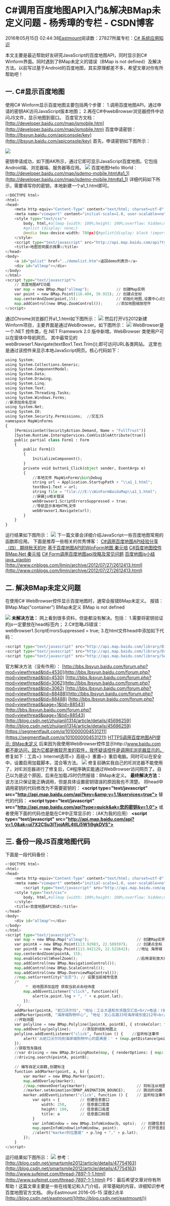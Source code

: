 
# C\#调用百度地图API入门&解决BMap未定义问题 - 杨秀璋的专栏 - CSDN博客

2016年05月15日 02:44:38[Eastmount](https://me.csdn.net/Eastmount)阅读数：27827所属专栏：[C\# 系统应用知识](https://blog.csdn.net/column/details/eastmount-xtyy.html)



本文主要是最近帮助好友研究JavaScript的百度地图API，同时显示到C\# Winform界面。同时遇到了BMap未定义的错误（BMap is not defined）及解决方法。以前写过基于Android的百度地图，其实原理都差不多，希望文章对你有所帮助吧！

## 一. C\#显示百度地图
使用C\# Winform显示百度地图主要包括两个步骤：
1.调用百度地图API，通过申请的密钥AK访问JavaScript版本地图；
2.再在C\#中webBrowser浏览器控件中访问JS文件，显示地图到窗口。
百度官方文档：[http://developer.baidu.com/map/jsmobile.htm](http://developer.baidu.com/map/jsmobile.htm)
百度申请密钥：[http://lbsyun.baidu.com/apiconsole/key](http://lbsyun.baidu.com/apiconsole/key)
首先，申请密钥如下图所示：

![](https://img-blog.csdn.net/20160515005315759)

密钥申请成功，如下图AK所示，通过它即可显示JavaScript百度地图。它包括Android端、浏览器端、服务器等应用。
![](https://img-blog.csdn.net/20160515005405951)
百度地图Hello World：[http://developer.baidu.com/map/jsdemo-mobile.htm\#a1_1](http://developer.baidu.com/map/jsdemo-mobile.htm#a1_1)
详细代码如下所示，需要填写你的密钥，本地新建一个a1_1.html即可。

```python
<!DOCTYPE html>
<html>
<head>
	<meta http-equiv="Content-Type" content="text/html; charset=utf-8" />
	<meta name="viewport" content="initial-scale=1.0, user-scalable=no" />
	<style type="text/css">
		body, html,#allmap {width: 100%;height: 100%;overflow: hidden;margin:0;}
		#golist {display: none;}
		@media (max-device-width: 780px){#golist{display: block !important;}}
	</style>
	<script type="text/javascript" src="http://api.map.baidu.com/api?type=quick&ak=您的密钥&v=1.0"></script>
	<title>地图官网展示效果</title>
</head>
<body>
	<a id="golist" href="../demolist.htm">返回demo列表页</a>
	<div id="allmap"></div>
</body>
</html>
<script type="text/javascript">
	// 百度地图API功能
	var map = new BMap.Map("allmap");            // 创建Map实例
	var point = new BMap.Point(116.404, 39.915); // 创建点坐标
	map.centerAndZoom(point,15);                 // 初始化地图,设置中心点坐标和地图级别。
	map.addControl(new BMap.ZoomControl());      //添加地图缩放控件
</script>
```
通过Chrome浏览器打开a1_1.html如下图所示：
![](https://img-blog.csdn.net/20160515011642674)
然后打开VS2012新建Winform项目，主要界面是通过WebBrowser。如下图所示：
![](https://img-blog.csdn.net/20160515012840772)
WebBrowser是一个.NET 控件类，在.NET Framework 2.0 版中新增。WebBrowser 类使用户可以在窗体中导航网页。
其中最常见的webBrowser1.Navigate(textBox1.Text.Trim());即可访问URL各类网站。
这里也是通过该控件来显示本地JavaScript网页。核心代码如下：
```python
using System;
using System.Collections.Generic;
using System.ComponentModel;
using System.Data;
using System.Drawing;
using System.Linq;
using System.Text;
using System.Threading.Tasks;
using System.Windows.Forms;
//新添加命名空间  
using System.Net;
using System.IO;
using System.Security.Permissions;  //交互JS
namespace MapWinForms
{
    [PermissionSet(SecurityAction.Demand, Name = "FullTrust")]
    [System.Runtime.InteropServices.ComVisibleAttribute(true)]
    public partial class Form1 : Form
    {
        public Form1()
        {
            InitializeComponent();
        }
        private void button1_Click(object sender, EventArgs e)
        {
            //本地文件 MapWinForms\bin\Debug
            string url = Application.StartupPath + "\\a1_1.html";
            textBox1.Text = url;
            string file = "file:///E:\\WinFormBaiduMap\\a1_1.html";
            //屏蔽js相关错误
            webBrowser1.ScriptErrorsSuppressed = true; 
            //导航显示本地HTML文件
            webBrowser1.Navigate(url);
        }
    }
}
```
运行结果如下图所示：
![](https://img-blog.csdn.net/20160515015146998)
下一篇文章会详细介绍JavaScript一些百度地图常用的函数即应用。
下面是推荐一些相关的优秀博客：
[C\#调用百度地图API经验分享（四） 期待秋天的叶](http://blog.csdn.net/kkkkkxiaofei/article/details/8663377)
[基于百度地图API的WinForm地图 秦元培](http://blog.csdn.net/qinyuanpei/article/details/9270831)
[C\#百度地图控件BMap.Net 秦元培](http://blog.csdn.net/qinyuanpei/article/details/10728479)
[C\# Form调用百度地图api攻略及常见问题](http://www.cnblogs.com/dyllove98/archive/2013/07/30/3225824.html)
[百度地图js小结 java_xiaobin](http://blog.csdn.net/java_xiaobin/article/details/25718361)
[http://www.cnblogs.com/ljmin/archive/2012/07/27/2612413.html](http://www.cnblogs.com/ljmin/archive/2012/07/27/2612413.html)


## 二. 解决BMap未定义问题
在使用C\# WebBrowser控件显示百度地图时，通常会报错BMap未定义。
报错：BMap.Map("container") BMap未定义 BMap is not defined

![](https://img-blog.csdn.net/20160515020208213)
**未解决方法：**
网上看到很多资料，但是都没有解决。包括：
1.需要将密钥验证的js一定要放在head标签内；
2.C\#忽略JS错误：webBrowser1.ScriptErrorsSuppressed = true;
3.在html文件head中添加如下代码：
```python
<script type="text/javascript" src="http://api.map.baidu.com/library/DistanceTool/1.2/src/DistanceTool_min.js"></script>
<script type="text/javascript" src="http://api.map.baidu.com/library/DrawingManager/1.4/src/DrawingManager_min.js"></script>
<script type="text/javascript" src="http://api.map.baidu.com/library/SearchInfoWindow/1.4/src/SearchInfoWindow_min.js"></script>
```
官方解决方法（没有作用）：
[http://bbs.lbsyun.baidu.com/forum.php?mod=viewthread&tid=4530](http://bbs.lbsyun.baidu.com/forum.php?mod=viewthread&tid=4530)
[http://bbs.lbsyun.baidu.com/forum.php?mod=viewthread&tid=3062](http://bbs.lbsyun.baidu.com/forum.php?mod=viewthread&tid=3062)
[http://bbs.lbsyun.baidu.com/forum.php?mod=viewthread&tid=88488](http://bbs.lbsyun.baidu.com/forum.php?mod=viewthread&tid=88488)
[http://bbs.lbsyun.baidu.com/forum.php?mod=viewthread&page=1&tid=88543](http://bbs.lbsyun.baidu.com/forum.php?mod=viewthread&page=1&tid=88543)
[http://blog.csdn.net/zhujianli1314/article/details/45696259](http://blog.csdn.net/zhujianli1314/article/details/45696259)
[https://segmentfault.com/q/1010000004531211](https://segmentfault.com/q/1010000004531211)
[HTTPS调用百度地图API提示: BMap未定义](http://blog.sina.com.cn/s/blog_7191ed320102vhgz.html)
后来因为我使用WebBrowser控件显示http://www.baidu.com都不能访问，因为它都是微软开发的软件，我怀疑该控件是调用IE浏览器显示的。
修复如下：工具=》Internet选项=》高级=》重置=》重启电脑。同时可以在安全中，设置启用加载脚本，混合等方法。
![](https://img-blog.csdn.net/20160515021511184)
修复前确实我自己的IE浏览器不能使用了，对IE浏览器进行了修复后，C\#程序确实能通过WebBrowser访问网页了。自己以为是这个原因，后来在加载JS时仍然报错：BMap未定义。
**最终解决方法：**
该方法只保证能正确调用，但是具体设置密钥错误的原因我也不清楚。
将head中调用密钥的代码修改为不需要密钥的：
**<script type="text/javascript"**
**src="http://api.map.baidu.com/api?key=&amp;v=1.1&services=true">**
**</script>**
替代的代码：
**<script type="text/javascript"**
**src="http://api.map.baidu.com/api?type=quick&ak=您的密钥&v=1.0">**
**</script>**
或者使用下面的代码也是能在C\#中正常显示的：（AK为我的应用）
**<script type="text/javascript"**
**src="http://api.map.baidu.com/api?v=1.0&ak=ui7X2CSu3ITjojARL4tILi5W1i9gkDVS">**
**</script>**

## 三. 备份一段JS百度地图代码
下面是一段代码备份：
```python
<!DOCTYPE html>
<html>
<head>
	<meta http-equiv="Content-Type" content="text/html; charset=utf-8" />
	<meta name="viewport" content="initial-scale=1.0, user-scalable=no" />
        <script type="text/javascript" src="http://api.map.baidu.com/api?v=2.0&ak=ui7X2CSu3ITjojARL4tILi5W1i9gkDVS"></script>
	<style type="text/css">
		body, html,#allmap {width: 100%;height: 100%;overflow: hidden;margin:0;font-family:"微软雅黑";}
	</style>
	<title>百度地图API测试</title>
</head>
<body>
	<div id="allmap"></div>
</body>
</html>
<script type="text/javascript">    
	var map = new BMap.Map("allmap");                     // 创建Map实例
	var pointA = new BMap.Point(113.92983, 22.509397);    // 创建点坐标   地址 蛇口沃尔玛	
	var pointB = new BMap.Point(113.942129, 22.522642);   //地址 海岸城
	map.centerAndZoom(pointA, 15);
	map.enableScrollWheelZoom();                          //启用滚轮放大缩小
	map.addControl(new BMap.NavigationControl());
	map.addControl(new BMap.ScaleControl());
	map.addControl(new BMap.OverviewMapControl());
	//map.setCurrentCity("北京"); // 设置当前城市信息
	/*
         *  给地图添加监控 获取当前点击经纬度
	    map.addEventListener("click", function(e){
	        alert(e.point.lng + ", " + e.point.lat); 
	    });
	 */
	addMarker(pointA, "蛇口沃尔玛", "地址：工业大道和东滨路交汇处<br/>电话：(0755)26816711");           // 创建标注1  
	addMarker(pointB, "海岸城购物中心", "地址：文心五路33号海岸城东座212号<br/>电话：(0755)86125888");  // 创建标注2  
	//开始测距		
	var polyline = new BMap.Polyline([pointA, pointB], { strokeColor: "orange", strokeWeight: 6, strokeOpacity: 0.5 });  //定义折线
	map.addOverlay(polyline);     //添加折线到地图上
	polyline.addEventListener("click", function () {    //监听标注事件		
	    alert('从蛇口沃尔玛到海岸城购物中心的距离是：' + (map.getDistance(pointA, pointB)).toFixed(2) + ' 米。');  //获取两点距离,保留小数点后两位
	});
	//获取驾车路线
	//var driving = new BMap.DrivingRoute(map, { renderOptions: { map: map, autoViewport: true} });
	//driving.search(pointA, pointB);
	
	// 编写自定义函数,创建标注
	function addMarker(point, a, b) {
	    var marker = new BMap.Marker(point);
	    map.addOverlay(marker);
	    //map.removeOverlay(marker);                      // 将标注从地图中移除
	    //marker.setAnimation(BMAP_ANIMATION_BOUNCE);     // 跳动的动画
	    marker.addEventListener("click", function () {    // 监听标注事件  
	        var opts = {         // 创建信息窗口
	            width: 250,      // 信息窗口宽度    
	            height: 100,     // 信息窗口高度    
	            title: a         // 信息窗口标题   
	        }
	        var infoWindow = new BMap.InfoWindow(b, opts);  // 创建信息窗口对象    
	        map.openInfoWindow(infoWindow, point);          // 打开信息窗口			
	        //alert("marker的位置是" + p.lng + "," + p.lat);   
	    });
	}
</script>
```
运行结果如下图所示：
![](https://img-blog.csdn.net/20160515023817769)
参考：
[http://blog.csdn.net/smartsmile2012/article/details/47754163](http://blog.csdn.net/smartsmile2012/article/details/47754163)
[http://www.sufeinet.com/thread-7897-1-1.html](http://www.sufeinet.com/thread-7897-1-1.html)
PS：最后希望文章对你有所帮助！这篇文章主要是一些在线笔记和入门介绍，非常基础的内容，详细知识参考百度地图官方文档。
(By:Eastmount 2016-05-15 深夜2点半[http://blog.csdn.net/eastmount/](http://blog.csdn.net/eastmount/))



